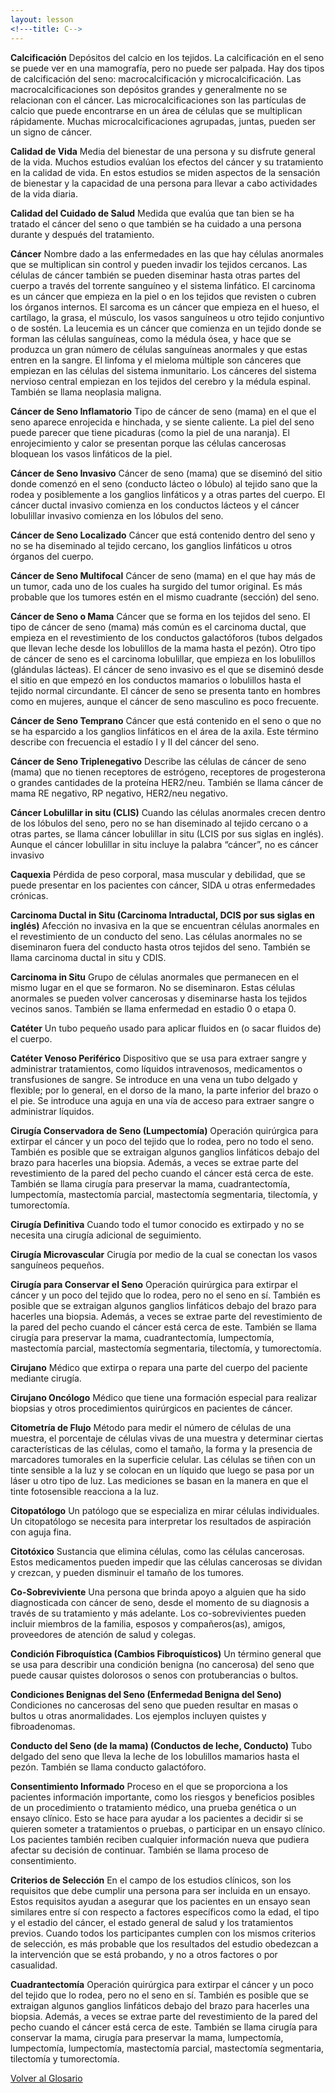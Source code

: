 ```yaml
---
layout: lesson
<!---title: C-->
---
```


<a name="top"></a>

**Calcificación**
Depósitos del calcio en los tejidos. La calcificación en el seno se puede ver en una mamografía, pero no puede ser palpada. Hay dos tipos de calcificación del seno: macrocalcificación y microcalcificación. Las macrocalcificaciones son depósitos grandes y generalmente no se relacionan con el cáncer. Las microcalcificaciones son las partículas de calcio que puede encontrarse en un área de células que se multiplican rápidamente. Muchas microcalcificaciones agrupadas, juntas, pueden ser un signo de cáncer.

**Calidad de Vida**
Media del bienestar de una persona y su disfrute general de la vida. Muchos estudios evalúan los efectos del cáncer y su tratamiento en la calidad de vida. En estos estudios se miden aspectos de la sensación de bienestar y la capacidad de una persona para llevar a cabo actividades de la vida diaria.

**Calidad del Cuidado de Salud** 
Medida que evalúa que tan bien se ha tratado el cáncer del seno o que también se ha cuidado a una persona durante y después del tratamiento.

**Cáncer**
Nombre dado a las enfermedades en las que hay células anormales que se multiplican sin control y pueden invadir los tejidos cercanos. Las células de cáncer también se pueden diseminar hasta otras partes del cuerpo a través del torrente sanguíneo y el sistema linfático. El carcinoma es un cáncer que empieza en la piel o en los tejidos que revisten o cubren los órganos internos. El sarcoma es un cáncer que empieza en el hueso, el cartílago, la grasa, el músculo, los vasos sanguíneos u otro tejido conjuntivo o de sostén. La leucemia es un cáncer que comienza en un tejido donde se forman las células sanguíneas, como la médula ósea, y hace que se produzca un gran número de células sanguíneas anormales y que estas entren en la sangre. El linfoma y el mieloma múltiple son cánceres que empiezan en las células del sistema inmunitario. Los cánceres del sistema nervioso central empiezan en los tejidos del cerebro y la médula espinal. También se llama neoplasia maligna.

**Cáncer de Seno Inflamatorio**
Tipo de cáncer de seno (mama) en el que el seno aparece enrojecida e hinchada, y se siente caliente. La piel del seno puede parecer que tiene picaduras (como la piel de una naranja). El enrojecimiento y calor se presentan porque las células cancerosas bloquean los vasos linfáticos de la piel.

**Cáncer de Seno Invasivo**
Cáncer de seno (mama) que se diseminó del sitio donde comenzó en el seno (conducto lácteo o lóbulo) al tejido sano que la rodea y posiblemente a los ganglios linfáticos y a otras partes del cuerpo. El cáncer ductal invasivo comienza en los conductos lácteos y el cáncer lobulillar invasivo comienza en los lóbulos del seno.

**Cáncer de Seno Localizado**
Cáncer que está contenido dentro del seno y no se ha diseminado al tejido cercano, los ganglios linfáticos u otros órganos del cuerpo.

**Cáncer de Seno Multifocal**
Cáncer de seno (mama) en el que hay más de un tumor, cada uno de los cuales ha surgido del tumor original. Es más probable que los tumores estén en el mismo cuadrante (sección) del seno.

**Cáncer de Seno o Mama**
Cáncer que se forma en los tejidos del seno. El tipo de cáncer de seno (mama) más común es el carcinoma ductal, que empieza en el revestimiento de los conductos galactóforos (tubos delgados que llevan leche desde los lobulillos de la mama hasta el pezón). Otro tipo de cáncer de seno es el carcinoma lobulillar, que empieza en los lobulillos (glándulas lácteas). El cáncer de seno invasivo es el que se diseminó desde el sitio en que empezó en los conductos mamarios o lobulillos hasta el tejido normal circundante. El cáncer de seno se presenta tanto en hombres como en mujeres, aunque el cáncer de seno masculino es poco frecuente.

**Cáncer de Seno Temprano**
Cáncer que está contenido en el seno o que no se ha esparcido a los ganglios linfáticos en el área de la axila. Este término describe con frecuencia el estadío I y II del cáncer del seno.

**Cáncer de Seno Triplenegativo**
Describe las células de cáncer de seno (mama) que no tienen receptores de estrógeno, receptores de progesterona o grandes cantidades de la proteína HER2/neu. También se llama cáncer de mama RE negativo, RP negativo, HER2/neu negativo.

**Cáncer Lobulillar in situ (CLIS)**
Cuando las células anormales crecen dentro de los lóbulos del seno, pero no se han diseminado al tejido cercano o a otras partes, se llama cáncer lobulillar in situ (LCIS por sus siglas en inglés). Aunque el cáncer lobulillar in situ incluye la palabra “cáncer”, no es cáncer invasivo

**Caquexia**
Pérdida de peso corporal, masa muscular y debilidad, que se puede presentar en los pacientes con cáncer, SIDA u otras enfermedades crónicas.

**Carcinoma Ductal in Situ (Carcinoma Intraductal, DCIS por sus siglas en inglés)**
Afección no invasiva en la que se encuentran células anormales en el revestimiento de un conducto del seno. Las células anormales no se diseminaron fuera del conducto hasta otros tejidos del seno. También se llama carcinoma ductal in situ y CDIS.

**Carcinoma in Situ**
Grupo de células anormales que permanecen en el mismo lugar en el que se formaron. No se diseminaron. Estas células anormales se pueden volver cancerosas y diseminarse hasta los tejidos vecinos sanos. También se llama enfermedad en estadio 0 o etapa 0.

**Catéter**
Un tubo pequeño usado para aplicar fluidos en (o sacar fluidos de) el cuerpo.

**Catéter Venoso Periférico**
Dispositivo que se usa para extraer sangre y administrar tratamientos, como líquidos intravenosos, medicamentos o transfusiones de sangre. Se introduce en una vena un tubo delgado y flexible; por lo general, en el dorso de la mano, la parte inferior del brazo o el pie. Se introduce una aguja en una vía de acceso para extraer sangre o administrar líquidos.

**Cirugía Conservadora de Seno (Lumpectomía)**
Operación quirúrgica para extirpar el cáncer y un poco del tejido que lo rodea, pero no todo el seno. También es posible que se extraigan algunos ganglios linfáticos debajo del brazo para hacerles una biopsia. Además, a veces se extrae parte del revestimiento de la pared del pecho cuando el cáncer está cerca de este. También se llama cirugía para preservar la mama, cuadrantectomía, lumpectomía, mastectomía parcial, mastectomía segmentaria, tilectomía, y tumorectomía.

**Cirugía Definitiva**
Cuando todo el tumor conocido es extirpado y no se necesita una cirugía adicional de seguimiento.

**Cirugía Microvascular**
Cirugía por medio de la cual se conectan los vasos sanguíneos pequeños.

**Cirugía para Conservar el Seno**
Operación quirúrgica para extirpar el cáncer y un poco del tejido que lo rodea, pero no el seno en sí. También es posible que se extraigan algunos ganglios linfáticos debajo del brazo para hacerles una biopsia. Además, a veces se extrae parte del revestimiento de la pared del pecho cuando el cáncer está cerca de este. También se llama cirugía para preservar la mama, cuadrantectomía, lumpectomía,  mastectomía parcial, mastectomía segmentaria, tilectomía, y tumorectomía. 

**Cirujano**
Médico que extirpa o repara una parte del cuerpo del paciente mediante cirugía.

**Cirujano Oncólogo**
Médico que tiene una formación especial para realizar biopsias y otros procedimientos quirúrgicos en pacientes de cáncer.

**Citometría de Flujo**
Método para medir el número de células de una muestra, el porcentaje de células vivas de una muestra y determinar ciertas características de las células, como el tamaño, la forma y la presencia de marcadores tumorales en la superficie celular. Las células se tiñen con un tinte sensible a la luz y se colocan en un líquido que luego se pasa por un láser u otro tipo de luz. Las mediciones se basan en la manera en que el tinte fotosensible reacciona a la luz.

**Citopatólogo**
Un patólogo que se especializa en mirar células individuales. Un citopatólogo se necesita para interpretar los resultados de aspiración con aguja fina. 

**Citotóxico**
Sustancia que elimina células, como las células cancerosas. Estos medicamentos pueden impedir que las células cancerosas se dividan y crezcan, y pueden disminuir el tamaño de los tumores.

**Co-Sobreviviente**
Una persona que brinda apoyo a alguien que ha sido diagnosticada con cáncer de seno, desde el momento de su diagnosis a través de su tratamiento y más adelante. Los co-sobrevivientes pueden incluir miembros de la familia, esposos y compañeros(as), amigos, proveedores de atención de salud y colegas.

**Condición Fibroquística (Cambios Fibroquísticos)**
Un término general que se usa para describir una condición benigna (no cancerosa) del seno que puede causar quistes dolorosos o senos con protuberancias o bultos.

**Condiciones Benignas del Seno (Enfermedad Benigna del Seno)**
Condiciones no cancerosas del seno que pueden resultar en masas o bultos u otras anormalidades. Los ejemplos incluyen quistes y fibroadenomas.

**Conducto del Seno (de la mama) (Conductos de leche, Conducto)**
Tubo delgado del seno que lleva la leche de los lobulillos mamarios hasta el pezón. También se llama conducto galactóforo.

**Consentimiento Informado**
Proceso en el que se proporciona a los pacientes información importante, como los riesgos y beneficios posibles de un procedimiento o tratamiento médico, una prueba genética o un ensayo clínico. Esto se hace para ayudar a los pacientes a decidir si se quieren someter a tratamientos o pruebas, o participar en un ensayo clínico. Los pacientes también reciben cualquier información nueva que pudiera afectar su decisión de continuar. También se llama proceso de consentimiento.

**Criterios de Selección**
En el campo de los estudios clínicos, son los requisitos que debe cumplir una persona para ser incluida en un ensayo. Estos requisitos ayudan a asegurar que los pacientes en un ensayo sean similares entre sí con respecto a factores específicos como la edad, el tipo y el estadio del cáncer, el estado general de salud y los tratamientos previos. Cuando todos los participantes cumplen con los mismos criterios de selección, es más probable que los resultados del estudio obedezcan a la intervención que se está probando, y no a otros factores o por casualidad.

**Cuadrantectomía**
Operación quirúrgica para extirpar el cáncer y un poco del tejido que lo rodea, pero no el seno en sí. También es posible que se extraigan algunos ganglios linfáticos debajo del brazo para hacerles una biopsia. Además, a veces se extrae parte del revestimiento de la pared del pecho cuando el cáncer está cerca de este. También se llama cirugía para conservar la mama, cirugía para preservar la mama, lumpectomía, lumpectomía, lumpectomía, mastectomía parcial, mastectomía segmentaria, tilectomía y  tumorectomía.


<!--a href="#top">Volver arriba</a-->
<a href="https://scnslabutsa.github.io/myhthelperEduContent/Glossarysp/index.html">Volver al Glosario</a>


